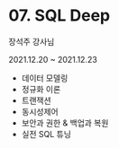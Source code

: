 # 07. SQL Deep

장석주 강사님

2021.12.20 ~ 2021.12.23

- 데이터 모델링
- 정규화 이론
- 트랜잭션
- 동시성제어
- 보안과 권한 & 백업과 복원
- 실전 SQL 튜닝